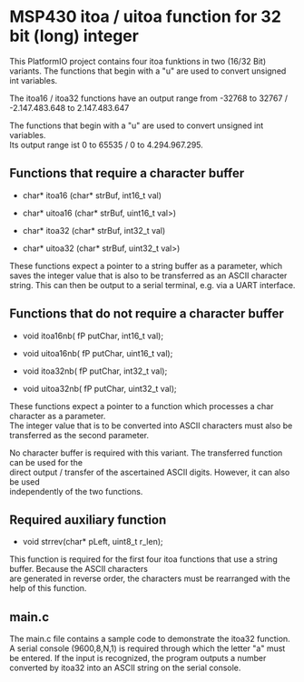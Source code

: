 # MSP430 itoa / uitoa function for 32 bit (long) integer

This PlatformIO project contains four itoa funktions in two (16/32 Bit) variants. The functions that begin with a "u"
are used to convert unsigned int variables.

The itoa16 / itoa32 functions have an output range from -32768 to 32767 / -2.147.483.648 to 2.147.483.647

The functions that begin with a "u" are used to convert unsigned int variables.  
Its output range ist 0 to 65535 / 0 to 4.294.967.295.

## Functions that require a character buffer

* char\* itoa16 (char* strBuf, int16_t val)
* char\* uitoa16 (char* strBuf, uint16_t val>)

* char\* itoa32 (char* strBuf, int32_t val)
* char\* uitoa32 (char* strBuf, uint32_t val>)

These functions expect a pointer to a string buffer as a parameter, which saves the integer value
that is also to be transferred as an ASCII character string. This can then be output to a serial terminal,
e.g. via a UART interface.

## Functions that do not require a character buffer

* void itoa16nb( fP putChar, int16_t val);
* void uitoa16nb( fP putChar, uint16_t val);

* void itoa32nb( fP putChar, int32_t val);
* void uitoa32nb( fP putChar, uint32_t val);

These functions expect a pointer to a function which processes a char character as a parameter.  
The integer value that is to be converted into ASCII characters must also be transferred as the second parameter.  
  
No character buffer is required with this variant. The transferred function can be used for the  
direct output / transfer of the ascertained ASCII digits. However, it can also be used  
independently of the two functions.  

## Required auxiliary function

* void strrev(char* pLeft, uint8_t r_len);

This function is required for the first four itoa functions that use a string buffer. Because the ASCII characters  
are generated in reverse order, the characters must be rearranged with the help of this function.  
  
## main.c
  
The main.c file contains a sample code to demonstrate the itoa32 function.
A serial console (9600,8,N,1) is required through which the letter "a" must be entered.
If the input is recognized, the program outputs a number converted by itoa32
into an ASCII string on the serial console.
